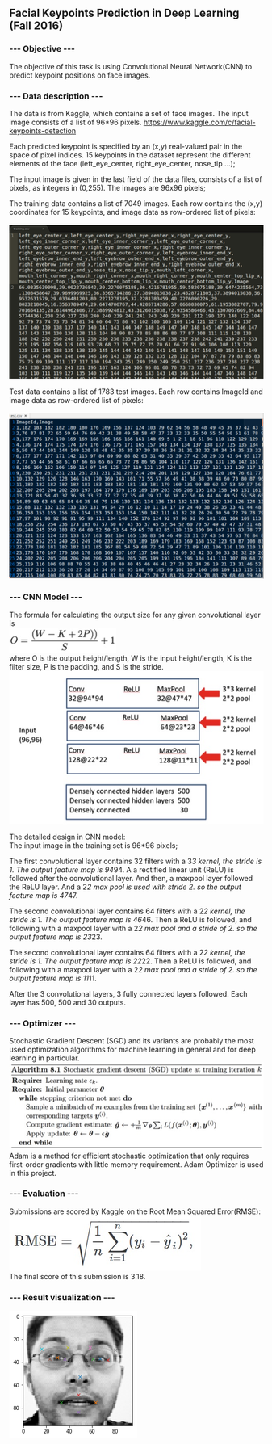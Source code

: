 ## Facial Keypoints Prediction in Deep Learning (Fall 2016)<br />

### --- Objective ---<br />
The objective of this task is using Convolutional Neural Network(CNN) to predict keypoint positions on face images.

### --- Data description ---<br />
The data is from Kaggle, which contains a set of face images. The input image consists of a list of 96*96 pixels. 
https://www.kaggle.com/c/facial-keypoints-detection

Each predicted keypoint is specified by an (x,y) real-valued pair in the space of pixel indices. 15 keypoints in the dataset represent the different elements of the face (left_eye_center, right_eye_center, nose_tip …);

The input image is given in the last field of the data files, consists of a list of pixels, as integers in (0,255). The images are 96x96 pixels;

The training data contains a list of 7049 images. Each row contains the (x,y) coordinates for 15 keypoints, and image data as row-ordered list of pixels:<br />  
![Alt text]( training_data.png?raw=true "")<br />  

Test data contains a list of 1783 test images. Each row contains ImageId and image data as row-ordered list of pixels:<br />  
![Alt text]( test_data.png?raw=true "")<br />  

### --- CNN Model ---<br />
The formula for calculating the output size for any given convolutional layer is<br />
![Alt text]( cnn_layer_compute.jpg?raw=true "")<br />
where O is the output height/length, W is the input height/length, K is the filter size, P is the padding, and S is the stride.<br />
![Alt text]( cnn_model.jpg?raw=true "")<br />

The detailed design in CNN model:<br />
The input image in the training set is 96*96 pixels;<br />

The first convolutional layer contains 32 filters with a 3*3 kernel, the stride is 1. The output feature map is 94*94. A a rectified linear unit (ReLU) is followed after the convolutional layer. And then, a maxpool layer followed the ReLU layer. And a 2*2 max pool is used with stride 2. so the output feature map is 47*47.<br />

The second convolutional layer contains 64 filters with a 2*2 kernel, the stride is 1. The output feature map is 46*46. Then a ReLU is followed, and following with a maxpool layer with a 2*2 max pool and a stride of 2. so the output feature map is 23*23.<br />

The second convolutional layer contains 64 filters with a 2*2 kernel, the stride is 1. The output feature map is 22*22. Then a ReLU is followed, and following with a maxpool layer with a 2*2 max pool and a stride of 2. so the output feature map is 11*11.<br />

After the 3 convolutional layers, 3 fully connected layers followed. Each layer has 500, 500 and 30 outputs.<br />

### --- Optimizer ---<br />
Stochastic Gradient Descent (SGD) and its variants are probably the most used optimization algorithms for machine learning in general and for deep learning in particular.<br />
![Alt text]( sgd.jpg?raw=true "")<br />
Adam is a method for efficient stochastic optimization that only requires first-order gradients with little memory requirement. Adam Optimizer is used in this project.

### --- Evaluation ---<br />
Submissions are scored by Kaggle on the Root Mean Squared Error(RMSE):<br />
![Alt text]( rmse.jpg?raw=true "")<br />
The final score of this submission is 3.18.<br />

### --- Result visualization ---<br />
![Alt text]( result.png?raw=true "")<br />

